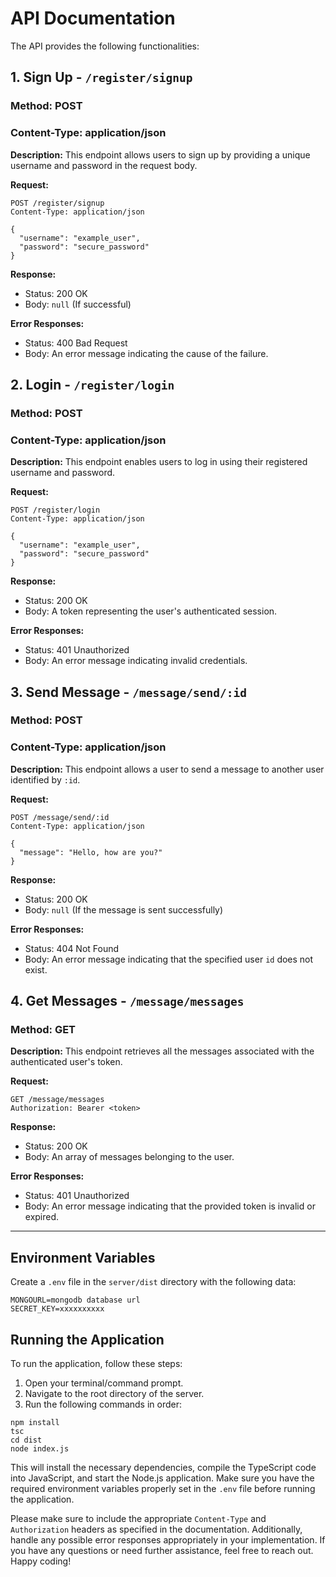 # API Documentation

The API provides the following functionalities:

## 1. Sign Up - `/register/signup`

### Method: POST

### Content-Type: application/json

**Description:** This endpoint allows users to sign up by providing a unique username and password in the request body.

**Request:**

```http
POST /register/signup
Content-Type: application/json

{
  "username": "example_user",
  "password": "secure_password"
}
```

**Response:**

- Status: 200 OK
- Body: `null` (If successful)

**Error Responses:**

- Status: 400 Bad Request
- Body: An error message indicating the cause of the failure.

## 2. Login - `/register/login`

### Method: POST

### Content-Type: application/json

**Description:** This endpoint enables users to log in using their registered username and password.

**Request:**

```http
POST /register/login
Content-Type: application/json

{
  "username": "example_user",
  "password": "secure_password"
}
```

**Response:**

- Status: 200 OK
- Body: A token representing the user's authenticated session.

**Error Responses:**

- Status: 401 Unauthorized
- Body: An error message indicating invalid credentials.

## 3. Send Message - `/message/send/:id`

### Method: POST

### Content-Type: application/json

**Description:** This endpoint allows a user to send a message to another user identified by `:id`.

**Request:**

```http
POST /message/send/:id
Content-Type: application/json

{
  "message": "Hello, how are you?"
}
```

**Response:**

- Status: 200 OK
- Body: `null` (If the message is sent successfully)

**Error Responses:**

- Status: 404 Not Found
- Body: An error message indicating that the specified user `id` does not exist.

## 4. Get Messages - `/message/messages`

### Method: GET

**Description:** This endpoint retrieves all the messages associated with the authenticated user's token.

**Request:**

```http
GET /message/messages
Authorization: Bearer <token>
```

**Response:**

- Status: 200 OK
- Body: An array of messages belonging to the user.

**Error Responses:**

- Status: 401 Unauthorized
- Body: An error message indicating that the provided token is invalid or expired.

---

## Environment Variables

Create a `.env` file in the `server/dist` directory with the following data:

```
MONGOURL=mongodb database url
SECRET_KEY=xxxxxxxxxx
```

## Running the Application

To run the application, follow these steps:

1. Open your terminal/command prompt.
2. Navigate to the root directory of the server.
3. Run the following commands in order:

```
npm install
tsc
cd dist
node index.js
```

This will install the necessary dependencies, compile the TypeScript code into JavaScript, and start the Node.js application. Make sure you have the required environment variables properly set in the `.env` file before running the application.

Please make sure to include the appropriate `Content-Type` and `Authorization` headers as specified in the documentation. Additionally, handle any possible error responses appropriately in your implementation. If you have any questions or need further assistance, feel free to reach out. Happy coding!

